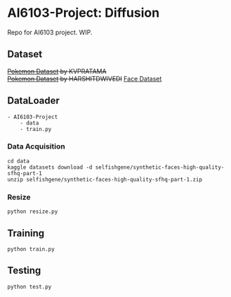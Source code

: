 # AI6103-Project: Diffusion
Repo for AI6103 project. WIP.


## Dataset
~~[Pokemon Dataset](https://www.kaggle.com/datasets/kvpratama/pokemon-images-dataset?resource=download) by KVPRATAMA~~  
~~[Pokemon Dataset](https://www.kaggle.com/datasets/thedagger/pokemon-generation-one) by HARSHITDWIVEDI~~
[Face Dataset](https://www.kaggle.com/datasets/selfishgene/synthetic-faces-high-quality-sfhq-part-1)

## DataLoader
```text
- AI6103-Project
    - data
    - train.py
```
### Data Acquisition
```shell
cd data
kaggle datasets download -d selfishgene/synthetic-faces-high-quality-sfhq-part-1
unzip selfishgene/synthetic-faces-high-quality-sfhq-part-1.zip
```
### Resize
```shell
python resize.py
```
## Training
`python train.py`

## Testing
`python test.py`
